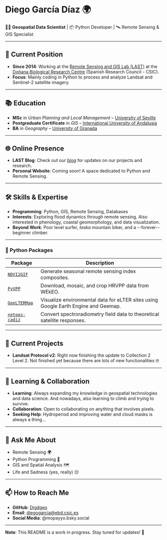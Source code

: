 # Diego García Díaz 🌍

👨‍💻 **Geospatial Data Scientist** | 📦 Python Developer | 🛰️ Remote Sensing & GIS Specialist

---

## 🏢 Current Position
- **Since 2014**: Working at the [Remote Sensing and GIS Lab (LAST)](https://www.csic.es/es/investigacion/catalogo-de-servicios-cientifico-tecnico/unidades-de-servicio/laboratorio-de-sistemas-de-informacion-geografica-y-teledeteccion-last-ebd) at the [Doñana Biological Research Centre](https://www.ebd.csic.es/) (Spanish Research Council - CSIC).
- **Focus**: Mainly coding in Python to process and analyze Landsat and Sentinel-2 satellite imagery.

---

## 📚 Education 
- **MSc** in _Urban Planning and Local Management_ – [University of Seville](https://www.us.es)   
- **Postgraduate Certificate** in _GIS_ – [International University of Andalusia](https://www.unia.es)  
- **BA** in _Geography_ – [University of Granada](https://www.ugr.es/)

---

## 🌐 Online Presence
- **LAST Blog**: Check out our [blog](http://last-ebd.blogspot.com/) for updates on our projects and research.
- **Personal Website**: Coming soon! A space dedicated to Python and Remote Sensing.

---

## 🛠️ Skills & Expertise
- **Programming**: Python, GIS, Remote Sensing, Databases  
- **Interests**: Exploring flood dynamics through remote sensing. Also interested in phenology, coastal geomorphology, and data visualization.  
- **Beyond Work**: Poor level surfer, *taska* mountain biker, and a --forever-- beginner climber.

---

### 🐍 Python Packages

| Package | Description |
|--------|-------------|
| [`NDVI2GIF`](https://github.com/Digdgeo/ndvi2gif) | Generate seasonal remote sensing index composites. |
| [`PyVPP`](https://github.com/Digdgeo/pyvpp) | Download, mosaic, and crop HRVPP data from WEkEO. |
| [`GeeLTERMap`](https://github.com/Digdgeo/geeltermap) | Visualize environmental data for eLTER sites using Google Earth Engine and Geemap. |
| [`netops-cadiz`](https://github.com/Digdgeo/netops-cadiz) | Convert spectroradiometry field data to theoretical satellite responses. |

---

## 📡 Current Projects
- **Landsat Protocol v2**: Right now finishing the update to Collection 2 Level 2. Not finished yet because there are lots of new functionalities 🤓

---

## 🌱 Learning & Collaboration
- **Learning**: Always expanding my knowledge in geospatial technologies and data science. And nowadays, also learning to climb and trying to survive.  
- **Collaboration**: Open to collaborating on anything that involves pixels.  
- **Seeking Help**: Hydroperiod and improving water and cloud masks is always a thing...

---

## 💬 Ask Me About
- Remote Sensing 🌍  
- Python Programming 🐍  
- GIS and Spatial Analysis 🗺️  
- Life and Sadness (yes, really) 😔

---

## 📫 How to Reach Me
- **GitHub**: [Digdgeo](https://github.com/Digdgeo)  
- **Email**: diegogarcia@ebd.csic.es  
- **Social Media**: @mopayyo.bsky.social

---

**Note**: This README is a work in progress. Stay tuned for updates! 🚀
